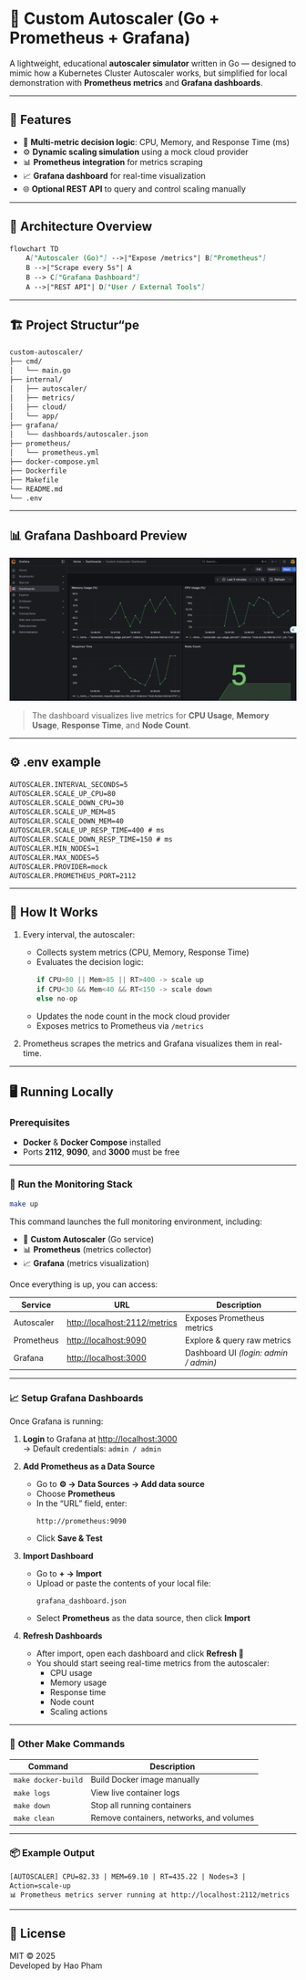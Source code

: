 # 🚀 Custom Autoscaler (Go + Prometheus + Grafana)

A lightweight, educational **autoscaler simulator** written in Go — designed to mimic how a Kubernetes Cluster Autoscaler works, 
but simplified for local demonstration with **Prometheus metrics** and **Grafana dashboards**.

---

## 🌟 Features

- 🧠 **Multi-metric decision logic**: CPU, Memory, and Response Time (ms)
- ⚙️ **Dynamic scaling simulation** using a mock cloud provider
- 📊 **Prometheus integration** for metrics scraping
- 📈 **Grafana dashboard** for real-time visualization
- 🌐 **Optional REST API** to query and control scaling manually

---

## 🧩 Architecture Overview

```markdown
flowchart TD
    A["Autoscaler (Go)"] -->|"Expose /metrics"| B["Prometheus"]
    B -->|"Scrape every 5s"| A
    B --> C["Grafana Dashboard"]
    A -->|"REST API"| D["User / External Tools"]
```

---

## 🏗 Project Structur“pe

```
custom-autoscaler/
├── cmd/
│   └── main.go
├── internal/
│   ├── autoscaler/
│   ├── metrics/
│   ├── cloud/
│   └── app/
├── grafana/
│   └── dashboards/autoscaler.json
├── prometheus/
│   └── prometheus.yml
├── docker-compose.yml
├── Dockerfile
├── Makefile
└── README.md
└── .env

```

---

## 📊 Grafana Dashboard Preview

![Grafana Dashboard Screenshot](./docs/image/grafana_dashboard.png)

> The dashboard visualizes live metrics for **CPU Usage**, **Memory Usage**, **Response Time**, and **Node Count**.

---

## ⚙️ .env example

```.env
AUTOSCALER.INTERVAL_SECONDS=5
AUTOSCALER.SCALE_UP_CPU=80
AUTOSCALER.SCALE_DOWN_CPU=30
AUTOSCALER.SCALE_UP_MEM=85
AUTOSCALER.SCALE_DOWN_MEM=40
AUTOSCALER.SCALE_UP_RESP_TIME=400 # ms
AUTOSCALER.SCALE_DOWN_RESP_TIME=150 # ms
AUTOSCALER.MIN_NODES=1
AUTOSCALER.MAX_NODES=5
AUTOSCALER.PROVIDER=mock
AUTOSCALER.PROMETHEUS_PORT=2112
```

---

## 🧠 How It Works

1. Every interval, the autoscaler:
   - Collects system metrics (CPU, Memory, Response Time)
   - Evaluates the decision logic:
     ```go
     if CPU>80 || Mem>85 || RT>400 -> scale up
     if CPU<30 && Mem<40 && RT<150 -> scale down
     else no-op
     ```
   - Updates the node count in the mock cloud provider  
   - Exposes metrics to Prometheus via `/metrics`

2. Prometheus scrapes the metrics and Grafana visualizes them in real-time.

---
## 🖥 Running Locally

### **Prerequisites**
- **Docker** & **Docker Compose** installed
- Ports **2112**, **9090**, and **3000** must be free

---

### 🐳 **Run the Monitoring Stack**

```bash
make up
```

This command launches the full monitoring environment, including:
- 🧠 **Custom Autoscaler** (Go service)
- 📊 **Prometheus** (metrics collector)
- 📈 **Grafana** (metrics visualization)

Once everything is up, you can access:

| Service | URL | Description |
|----------|-----|-------------|
| Autoscaler | [http://localhost:2112/metrics](http://localhost:2112/metrics) | Exposes Prometheus metrics |
| Prometheus | [http://localhost:9090](http://localhost:9090) | Explore & query raw metrics |
| Grafana | [http://localhost:3000](http://localhost:3000) | Dashboard UI *(login: admin / admin)* |

---

### 📈 **Setup Grafana Dashboards**

Once Grafana is running:

1. **Login** to Grafana at [http://localhost:3000](http://localhost:3000)  
   → Default credentials: `admin / admin`

2. **Add Prometheus as a Data Source**
    - Go to **⚙️ → Data Sources → Add data source**
    - Choose **Prometheus**
    - In the “URL” field, enter:
      ```
      http://prometheus:9090
      ```
    - Click **Save & Test**

3. **Import Dashboard**
    - Go to **+ → Import**
    - Upload or paste the contents of your local file:
      ```
      grafana_dashboard.json
      ```
    - Select **Prometheus** as the data source, then click **Import**

4. **Refresh Dashboards**
    - After import, open each dashboard and click **Refresh 🔄**
    - You should start seeing real-time metrics from the autoscaler:
        - CPU usage
        - Memory usage
        - Response time
        - Node count
        - Scaling actions

---

### 🧰 **Other Make Commands**

| Command | Description |
|----------|-------------|
| `make docker-build` | Build Docker image manually |
| `make logs` | View live container logs |
| `make down` | Stop all running containers |
| `make clean` | Remove containers, networks, and volumes |

---

### 📦 **Example Output**

```
[AUTOSCALER] CPU=82.33 | MEM=69.10 | RT=435.22 | Nodes=3 | Action=scale-up
📊 Prometheus metrics server running at http://localhost:2112/metrics
```

---

## 🪪 License

MIT © 2025  
Developed by Hao Pham

